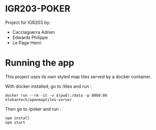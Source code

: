 # IGR203-POKER

Project for IGR203 by:
* Cacciaguerra Adrien
* Edwards Philippe
* Le Page Henri


# Running the app

This project uses its own styled map tiles served by a docker container.

With docker installed, go to /tiles and run :

```
docker run --rm -it -v $(pwd):/data -p 8080:80 klokantech/openmaptiles-server
```

Then go to /poker and run :

```
npm install
npm start
```